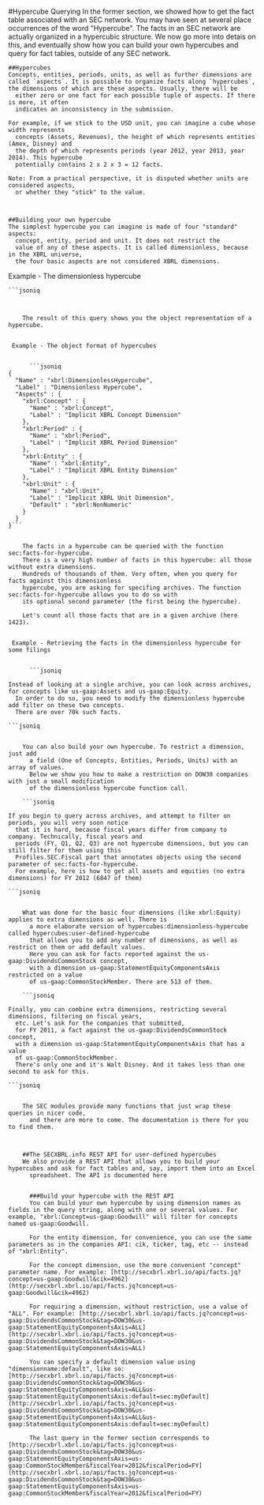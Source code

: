 
  #Hypercube Querying
  In the former section, we showed how to get the fact table associated with an SEC network.
    You may have seen at several place occurrences of the word "Hypercube".
    The facts in an SEC network are actually organized in a hypercubic structure.
    We now go more into detais on this, and eventually show how you
    can build your own hypercubes and query for fact tables, outside of any SEC network.



  
    ##Hypercubes
    Concepts, entities, periods, units, as well as further dimensions are called `aspects`. It is possible to organize facts along `hypercubes`, the dimensions of which are these aspects. Usually, there will be
      either zero or one fact for each possible tuple of aspects. If there is more, it often
      indicates an inconsistency in the submission.

    For example, if we stick to the USD unit, you can imagine a cube whose width represents
      concepts (Assets, Revenues), the height of which represents entities (Amex, Disney) and
      the depth of which represents periods (year 2012, year 2013, year 2014). This hypercube
      potentially contains 2 x 2 x 3 = 12 facts.

    Note: From a practical perspective, it is disputed whether units are considered aspects,
      or whether they "stick" to the value.

  
  
    ##Building your own hypercube
    The simplest hypercube you can imagine is made of four "standard" aspects:
      concept, entity, period and unit. It does not restrict the
      value of any of these aspects. It is called dimensionless, because in the XBRL universe,
      the four basic aspects are not considered XBRL dimensions.

    
 Example - The dimensionless hypercube

      
    ```jsoniq
```

    
    The result of this query shows you the object representation of a hypercube.

    
 Example - The object format of hypercubes

      
      ```jsoniq
{
  "Name" : "xbrl:DimensionlessHypercube", 
  "Label" : "Dimensionless Hypercube", 
  "Aspects" : {
    "xbrl:Concept" : {
      "Name" : "xbrl:Concept", 
      "Label" : "Implicit XBRL Concept Dimension"
    }, 
    "xbrl:Period" : {
      "Name" : "xbrl:Period", 
      "Label" : "Implicit XBRL Period Dimension"
    }, 
    "xbrl:Entity" : {
      "Name" : "xbrl:Entity", 
      "Label" : "Implicit XBRL Entity Dimension"
    }, 
    "xbrl:Unit" : {
      "Name" : "xbrl:Unit", 
      "Label" : "Implicit XBRL Unit Dimension", 
      "Default" : "xbrl:NonNumeric"
    }
  }
}```

    
    The facts in a hypercube can be queried with the function sec:facts-for-hypercube.
    There is a very high number of facts in this hypercube: all those without extra dimensions.
    Hundreds of thousands of them. Very often, when you query for facts against this dimensionless
    hypercube, you are asking for specifing archives. The function sec:facts-for-hypercube allows you to do so with
    its optional second parameter (the first being the hypercube).

    Let's count all those facts that are in a given archive (here 1423).

    
 Example - Retrieving the facts in the dimensionless hypercube for some filings

      
      ```jsoniq
```

    
    Instead of looking at a single archive, you can look across archives, for concepts like us-gaap:Assets and us-gaap:Equity.
      In order to do so, you need to modify the dimensionless hypercube add filter on these two concepts.
      There are over 70k such facts.

    ```jsoniq
```

    You can also build your own hypercube. To restrict a dimension, just add
      a field (One of Concepts, Entities, Periods, Units) with an array of values.
      Below we show you how to make a restriction on DOW30 companies with just a small modification
      of the dimensionless hypercube function call.

    ```jsoniq
```

    If you begin to query across archives, and attempt to filter on periods, you will very soon notice
      that it is hard, because fiscal years differ from company to company. Technically, fiscal years and
      periods (FY, Q1, Q2, Q3) are not hypercube dimensions, but you can still filter for them using this
      Profiles.SEC.Fiscal part that annotates objects using the second parameter of sec:facts-for-hypercube.
      For example, here is how to get all assets and equities (no extra dimensions) for FY 2012 (6847 of them)

    ```jsoniq
```

    What was done for the basic four dimensions (like xbrl:Equity) applies to extra dimensions as well. There is
      a more elaborate version of hypercubes:dimensionless-hypercube called hypercubes:user-defined-hypercube
      that allows you to add any number of dimensions, as well as restrict on them or add default values.
      Here you can ask for facts reported against the us-gaap:DividendsCommonStock concept,
      with a dimension us-gaap:StatementEquityComponentsAxis restricted on a value
      of us-gaap:CommonStockMember. There are 513 of them.

    ```jsoniq
```

    Finally, you can combine extra dimensions, restricting several dimensions, filtering on fiscal years,
      etc. Let's ask for the companies that submitted,
      for FY 2011, a fact against the us-gaap:DividendsCommonStock concept,
      with a dimension us-gaap:StatementEquityComponentsAxis that has a value
      of us-gaap:CommonStockMember.
      There's only one and it's Walt Disney. And it takes less than one second to ask for this.

    ```jsoniq
```

    The SEC modules provide many functions that just wrap these queries in nicer code,
      and there are more to come. The documentation is there for you to find them.

  
    
    ##The SECXBRL.info REST API for user-defined hypercubes
    We also provide a REST API that allows you to build your hypercubes and ask for fact tables and, say, import them into an Excel
      spreadsheet. The API is documented here

    
      ###Build your hypercube with the REST API
      You can build your own hypercube by using dimension names as fields in the query string, along with one or several values. For example, "xbrl:Concept=us-gaap:Goodwill" will filter for concepts named us-gaap:Goodwill.

      For the entity dimension, for convenience, you can use the same parameters as in the companies API: cik, ticker, tag, etc -- instead of "xbrl:Entity".

      For the concept dimension, use the more convenient "concept" parameter name. For example: [http://secxbrl.xbrl.io/api/facts.jq?concept=us-gaap:Goodwill&cik=4962](http://secxbrl.xbrl.io/api/facts.jq?concept=us-gaap:Goodwill&cik=4962)

      For requiring a dimension, without restriction, use a value of "ALL". For example: [http://secxbrl.xbrl.io/api/facts.jq?concept=us-gaap:DividendsCommonStock&tag=DOW30&us-gaap:StatementEquityComponentsAxis=ALL](http://secxbrl.xbrl.io/api/facts.jq?concept=us-gaap:DividendsCommonStock&tag=DOW30&us-gaap:StatementEquityComponentsAxis=ALL)

      You can specify a default dimension value using "dimensionname:default", like so: [http://secxbrl.xbrl.io/api/facts.jq?concept=us-gaap:DividendsCommonStock&tag=DOW30&us-gaap:StatementEquityComponentsAxis=ALL&us-gaap:StatementEquityComponentsAxis:default=sec:myDefault](http://secxbrl.xbrl.io/api/facts.jq?concept=us-gaap:DividendsCommonStock&tag=DOW30&us-gaap:StatementEquityComponentsAxis=ALL&us-gaap:StatementEquityComponentsAxis:default=sec:myDefault)

      The last query in the former section corresponds to [http://secxbrl.xbrl.io/api/facts.jq?concept=us-gaap:DividendsCommonStock&tag=DOW30&us-gaap:StatementEquityComponentsAxis=us-gaap:CommonStockMember&fiscalYear=2012&fiscalPeriod=FY](http://secxbrl.xbrl.io/api/facts.jq?concept=us-gaap:DividendsCommonStock&tag=DOW30&us-gaap:StatementEquityComponentsAxis=us-gaap:CommonStockMember&fiscalYear=2012&fiscalPeriod=FY)

    
  
